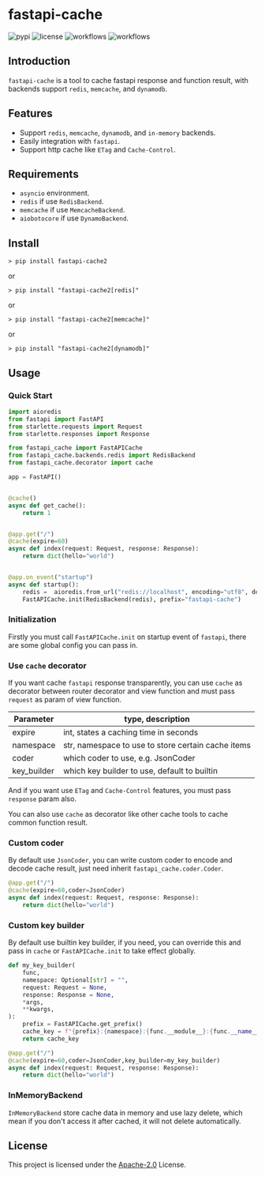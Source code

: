 # fastapi-cache

![pypi](https://img.shields.io/pypi/v/fastapi-cache2.svg?style=flat)
![license](https://img.shields.io/github/license/long2ice/fastapi-cache)
![workflows](https://github.com/long2ice/fastapi-cache/workflows/pypi/badge.svg)
![workflows](https://github.com/long2ice/fastapi-cache/workflows/ci/badge.svg)

## Introduction

`fastapi-cache` is a tool to cache fastapi response and function result, with backends support `redis`, `memcache`, and `dynamodb`.

## Features

- Support `redis`, `memcache`, `dynamodb`, and `in-memory` backends.
- Easily integration with `fastapi`.
- Support http cache like `ETag` and `Cache-Control`.

## Requirements

- `asyncio` environment.
- `redis` if use `RedisBackend`.
- `memcache` if use `MemcacheBackend`.
- `aiobotocore` if use `DynamoBackend`.

## Install

```shell
> pip install fastapi-cache2
```

or

```shell
> pip install "fastapi-cache2[redis]"
```

or

```shell
> pip install "fastapi-cache2[memcache]"
```

or

```shell
> pip install "fastapi-cache2[dynamodb]"
```

## Usage

### Quick Start

```python
import aioredis
from fastapi import FastAPI
from starlette.requests import Request
from starlette.responses import Response

from fastapi_cache import FastAPICache
from fastapi_cache.backends.redis import RedisBackend
from fastapi_cache.decorator import cache

app = FastAPI()


@cache()
async def get_cache():
    return 1


@app.get("/")
@cache(expire=60)
async def index(request: Request, response: Response):
    return dict(hello="world")


@app.on_event("startup")
async def startup():
    redis =  aioredis.from_url("redis://localhost", encoding="utf8", decode_responses=True)
    FastAPICache.init(RedisBackend(redis), prefix="fastapi-cache")

```

### Initialization

Firstly you must call `FastAPICache.init` on startup event of `fastapi`, there are some global config you can pass in.

### Use `cache` decorator

If you want cache `fastapi` response transparently, you can use `cache` as decorator between router decorator and view function and must pass `request` as param of view function.

Parameter | type, description
------------ | -------------
expire | int, states a caching time in seconds
namespace | str, namespace to use to store certain cache items
coder | which coder to use, e.g. JsonCoder
key_builder | which key builder to use, default to builtin


And if you want use `ETag` and `Cache-Control` features, you must pass `response` param also.

You can also use `cache` as decorator like other cache tools to cache common function result.

### Custom coder

By default use `JsonCoder`, you can write custom coder to encode and decode cache result, just need inherit `fastapi_cache.coder.Coder`.

```python
@app.get("/")
@cache(expire=60,coder=JsonCoder)
async def index(request: Request, response: Response):
    return dict(hello="world")
```

### Custom key builder

By default use builtin key builder, if you need, you can override this and pass in `cache` or `FastAPICache.init` to take effect globally.

```python
def my_key_builder(
    func,
    namespace: Optional[str] = "",
    request: Request = None,
    response: Response = None,
    *args,
    **kwargs,
):
    prefix = FastAPICache.get_prefix()
    cache_key = f"{prefix}:{namespace}:{func.__module__}:{func.__name__}:{args}:{kwargs}"
    return cache_key

@app.get("/")
@cache(expire=60,coder=JsonCoder,key_builder=my_key_builder)
async def index(request: Request, response: Response):
    return dict(hello="world")
```

### InMemoryBackend

`InMemoryBackend` store cache data in memory and use lazy delete, which mean if you don't access it after cached, it will not delete automatically.

## License

This project is licensed under the [Apache-2.0](https://github.com/long2ice/fastapi-cache/blob/master/LICENSE) License.

